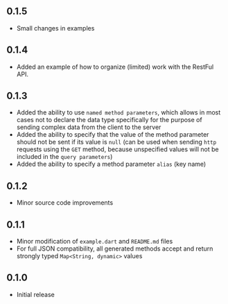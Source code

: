 ## 0.1.5

- Small changes in examples

## 0.1.4

- Added an example of how to organize (limited) work with the RestFul API.

## 0.1.3

- Added the ability to use `named method parameters`, which allows in most cases not to declare the data type specifically for the purpose of sending complex data from the client to the server
- Added the ability to specify that the value of the method parameter should not be sent if its value is `null` (can be used when sending `http` requests using the `GET` method, because unspecified values will not be included in the `query parameters`)
- Added the ability to specify a method parameter `alias` (key name)

## 0.1.2

- Minor source code improvements

## 0.1.1

- Minor modification of `example.dart` and `README.md` files
- For full JSON compatibility, all generated methods accept and return strongly typed `Map<String, dynamic>` values

## 0.1.0

- Initial release
